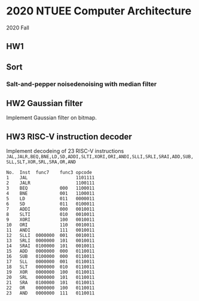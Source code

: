 # 2020 NTUEE Computer Architecture
2020 Fall

## HW1 

## Sort

### Salt-and-pepper noisedenoising with median filter

## HW2 Gaussian filter
Implement Gaussian filter on bitmap.

## HW3 RISC-V instruction decoder
Implement decodeing of 23 RISC-V instructions
`JAL,JALR,BEQ,BNE,LD,SD,ADDI,SLTI,XORI,ORI,ANDI,SLLI,SRLI,SRAI,ADD,SUB,SLL,SLT,XOR,SRL,SRA,OR,AND`

```
No.  Inst  func7    func3 opcode
1    JAL                  1101111
2    JALR                 1100111
3    BEQ            000   1100011
4    BNE            001   1100011
5    LD             011   0000011
6    SD             011   0100011
7    ADDI           000   0010011
8    SLTI           010   0010011
9    XORI           100   0010011
10   ORI            110   0010011
11   ANDI           111   0010011
12   SLLI  0000000  001   0010011
13   SRLI  0000000  101   0010011
14   SRAI  0100000  101   0010011
15   ADD   0000000  000   0110011
16   SUB   0100000  000   0110011
17   SLL   0000000  001   0110011
18   SLT   0000000  010   0110011
19   XOR   0000000  100   0110011
20   SRL   0000000  101   0110011
21   SRA   0100000  101   0110011
22   OR    0000000  100   0110011
23   AND   0000000  111   0110011
```

